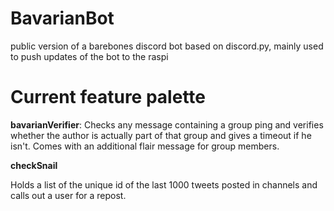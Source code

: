 # BavarianBot
public version of a barebones discord bot based on discord.py, mainly used to push updates of the bot to the raspi

# Current feature palette

**bavarianVerifier**:
Checks any message containing a group ping and verifies whether the author is actually part of that group and gives a timeout if he isn't. Comes with an additional flair message for group members.

**checkSnail**

Holds a list of the unique id of the last 1000 tweets posted in channels and calls out a user for a repost. 
